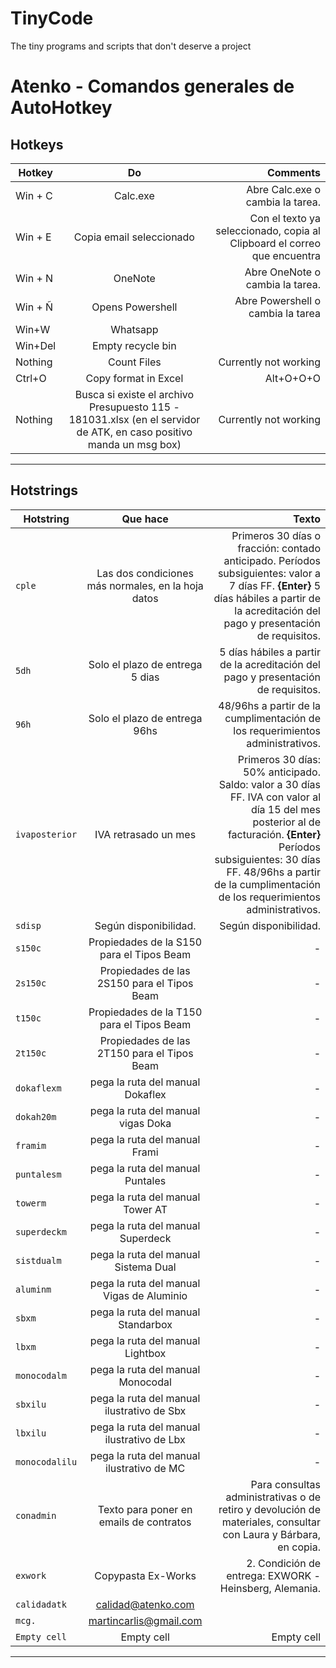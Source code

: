 # TinyCode
The tiny programs and scripts that don't deserve a project

# Atenko - Comandos generales de AutoHotkey


## Hotkeys

| Hotkey            | Do            | Comments  |
| ----------------- |:-------------:| ---------:|
| Win + C           | Calc.exe      |   Abre Calc.exe o cambia la tarea. |
| Win + E           | Copia email seleccionado      | Con el texto ya seleccionado, copia al Clipboard el correo que encuentra |
| Win + N           | OneNote       |   Abre OneNote o cambia la tarea.  |
| Win + Ñ           | Opens Powershell     |  Abre Powershell o cambia la tarea |
| Win+W             | Whatsapp      |           |
| Win+Del           | Empty recycle bin      |     |
| Nothing           | Count Files      | Currently not working |
| Ctrl+O            | Copy format in Excel      |   Alt+O+O+O |
| Nothing           | Busca si existe el archivo Presupuesto 115 - 181031.xlsx (en el servidor de ATK, en caso positivo manda un msg box)    | Currently not working   |

---
## Hotstrings

| Hotstring               | Que hace                       | Texto              |
| ----------------------  |:------------------------------:| ---------------------:|
| `cple`                  |  Las dos condiciones más normales, en la hoja datos     |  Primeros 30 días o fracción: contado anticipado. Períodos subsiguientes: valor a 7 días FF. **{Enter}** 5 días hábiles a partir de la acreditación del pago y presentación de requisitos.   |
| `5dh`                   | Solo el plazo de entrega 5 dias|  5 días hábiles a partir de la acreditación del pago y presentación de requisitos. |
| `96h`                   | Solo el plazo de entrega 96hs  |  48/96hs a partir de la cumplimentación de los requerimientos administrativos.		 |
| `ivaposterior`          | IVA retrasado un mes | Primeros 30 días: 50% anticipado. Saldo: valor a 30 días FF. IVA con valor al día 15 del mes posterior al de facturación. **{Enter}** Períodos subsiguientes: 30 días FF. 48/96hs a partir de la cumplimentación de los requerimientos administrativos.		 |
| `sdisp`                 | Según disponibilidad.          |    Según disponibilidad. |
| `s150c`                 | Propiedades de la S150 para el Tipos Beam      |  - |
| `2s150c`                | Propiedades de las 2S150 para el Tipos Beam    |  - |
| `t150c`                 | Propiedades de la T150 para el Tipos Beam      |  - |
| `2t150c`                | Propiedades de las 2T150 para el Tipos Beam    |  - |
| `dokaflexm`             | pega la ruta del manual Dokaflex               |  - |
| `dokah20m`              | pega la ruta del manual vigas Doka             |  - |
| `framim`                | pega la ruta del manual Frami                  |  - |
| `puntalesm`             | pega la ruta del manual Puntales               |  - |
| `towerm`                | pega la ruta del manual Tower AT               |  - |
| `superdeckm`            | pega la ruta del manual Superdeck              |  - |
| `sistdualm`             | pega la ruta del manual Sistema Dual           |  - |
| `aluminm`               | pega la ruta del manual Vigas de Aluminio      |  - |
| `sbxm`                  | pega la ruta del manual Standarbox             |  - |
| `lbxm`                  | pega la ruta del manual Lightbox               |  - |
| `monocodalm`            | pega la ruta del manual Monocodal              |  - |
| `sbxilu`                | pega la ruta del manual ilustrativo de Sbx     |  - |
| `lbxilu`                | pega la ruta del manual ilustrativo de Lbx     |  - |
| `monocodalilu`          | pega la ruta del manual ilustrativo de MC      |  - |
| `conadmin`              | Texto para poner en emails de contratos        |    Para consultas administrativas o de retiro y devolución de materiales, consultar con Laura y Bárbara, en copia. |
| `exwork`                | Copypasta Ex-Works             |  2. Condición de entrega: EXWORK - Heinsberg, Alemania. |
| `calidadatk`            | calidad@atenko.com             |             |
| `mcg.`                  | martincarlis@gmail.com         | 
| `Empty cell`            | Empty cell                     |  Empty cell |
---